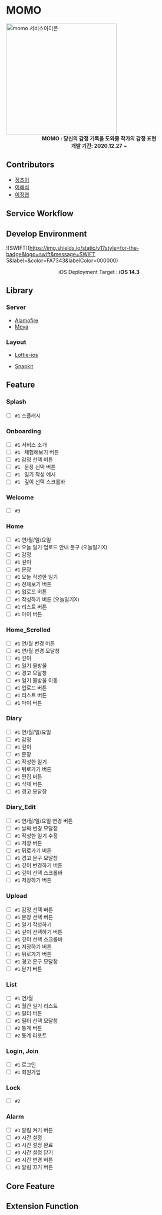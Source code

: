 # MOMO

<img src="https://user-images.githubusercontent.com/28949235/103538540-b7981800-4ed9-11eb-83bb-4659c2378d83.png" alt="momo  서비스아이콘" width=300 />

<center><b>MOMO : 당신의 감정 기록을 도와줄 작가의 감정 표현<br>개발 기간: 2020.12.27 ~</b></center>

## Contributors

* [정초이](https://github.com/iamcho2)
* [이해석](https://github.com/haeseoklee)
* [이정엽](https://github.com/jeongyeob97)



## Service Workflow

## Develop Environment

![SWIFT](https://img.shields.io/static/v1?style=for-the-badge&logo=swift&message=SWIFT 5&label=&color=FA7343&labelColor=000000)

<center>iOS Deployment Target : <b>iOS 14.3</b></center>

## Library

### Server

* [Alamofire](https://github.com/Alamofire/Alamofire)
* [Moya](https://github.com/Moya/Moya)

### Layout

* [Lottie-ios](https://github.com/airbnb/lottie-ios)

* [Snapkit](https://github.com/SnapKit/SnapKit)

## Feature

### Splash

- [ ] `#1` 스플래시

### Onboarding

- [ ] `#1` 서비스 소개
- [ ] `#1 ` 체험해보기 버튼
- [ ] `#1` 감정 선택 버튼
- [ ] `#1 ` 문장 선택 버튼
- [ ] `#1 ` 일기 작성 예시
- [ ] `#1 ` 깊이 선택 스크롤바

### Welcome

- [ ] `#3` 

### Home

- [ ] `#1` 연/월/일/요일
- [ ] `#1` 오늘 일기 업로드 안내 문구 (오늘일기X)
- [ ] `#1` 감정
- [ ] `#1` 깊이
- [ ] `#1` 문장
- [ ] `#1` 오늘 작성한 일기
- [ ] `#1` 전체보기 버튼
- [ ] `#1` 업로드 버튼
- [ ] `#1` 작성하기 버튼 (오늘일기X)
- [ ] `#1` 리스트 버튼
- [ ] `#1` 마이 버튼

### Home_Scrolled

- [ ] `#1` 연/월 변경 버튼
- [ ] `#1` 연/월 변경 모달창
- [ ] `#1` 깊이
- [ ] `#1` 일기 물방울
- [ ] `#1` 경고 모달창
- [ ] `#3` 일기 물방울 이동
- [ ] `#1` 업로드 버튼
- [ ] `#1` 리스트 버튼
- [ ] `#1` 마이 버튼

### Diary

- [ ] `#1` 연/월/일/요일
- [ ] `#1` 감정
- [ ] `#1` 깊이
- [ ] `#1` 문장
- [ ] `#1` 작성한 일기
- [ ] `#1` 뒤로가기 버튼
- [ ] `#1` 편집 버튼
- [ ] `#1` 삭제 버튼
- [ ] `#1` 경고 모달창

### Diary_Edit

- [ ] `#1` 연/월/일/요일 변경 버튼
- [ ] `#1` 날짜 변경 모달창
- [ ] `#1` 작성한 일기 수정
- [ ] `#1` 저장 버튼
- [ ] `#1` 뒤로가기 버튼
- [ ] `#1` 경고 문구 모달창
- [ ] `#1` 깊이 변경하기 버튼
- [ ] `#1` 깊이 선택 스크롤바
- [ ] `#1` 저장하기 버튼

### Upload

- [ ] `#1` 감정 선택 버튼
- [ ] `#1` 문장 선택 버튼
- [ ] `#1` 일기 작성하기
- [ ] `#1` 깊이 선택하기 버튼
- [ ] `#1` 깊이 선택 스크롤바
- [ ] `#1` 저장하기 버튼
- [ ] `#1` 뒤로가기 버튼
- [ ] `#1` 경고 문구 모달창
- [ ] `#1` 닫기 버튼

### List

- [ ] `#1` 연/월
- [ ] `#1` 월간 일기 리스트
- [ ] `#1` 필터 버튼
- [ ] `#1` 필터 선택 모달창
- [ ] `#2` 통계 버튼
- [ ] `#2` 통계 리포트

### Login, Join

- [ ] `#1` 로그인
- [ ] `#1` 회원가입

### Lock

- [ ]  `#2` 

### Alarm

- [ ] `#3` 알림 켜기 버튼
- [ ] `#3` 시간 설정
- [ ] `#3` 시간 설정 완료
- [ ] `#3` 시간 설정 닫기
- [ ] `#3` 시간 변경 버튼
- [ ] `#3` 알림 끄기 버튼 

## Core Feature

## Extension Function

